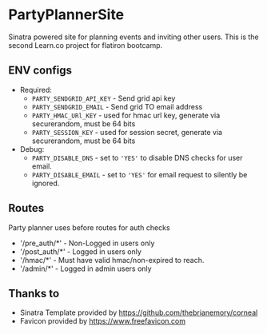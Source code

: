 # PartyPlannerSite

Sinatra powered site for planning events and inviting other users.
This is the second Learn.co project for flatiron bootcamp.

## ENV configs

- Required:
  - `PARTY_SENDGRID_API_KEY` - Send grid api key
  - `PARTY_SENDGRID_EMAIL` - Send grid TO email address
  - `PARTY_HMAC_URl_KEY` - used for hmac url key, generate via securerandom, must be 64 bits
  - `PARTY_SESSION_KEY`  - used for session secret, generate via securerandom, must be 64 bits
- Debug:
  - `PARTY_DISABLE_DNS` - set to  `'YES'` to disable DNS checks for user email.
  - `PARTY_DISABLE_EMAIL` - set to `'YES'` for email request to silently be ignored.

## Routes

Party planner uses before routes for auth checks

- '/pre_auth/*' - Non-Logged in users only
- '/post_auth/*' - Logged in users only
- '/hmac/*' - Must have valid hmac/non-expired to reach.
- '/admin/*' - Logged in admin users only

## Thanks to

- Sinatra Template provided by https://github.com/thebrianemory/corneal
- Favicon provided by https://www.freefavicon.com
